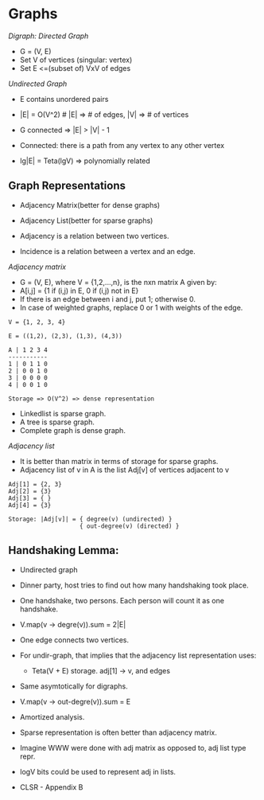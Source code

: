 # Graphs

*Digraph: Directed Graph*

- G = (V, E)
- Set V of vertices (singular: vertex)
- Set E <=(subset of) VxV of edges

*Undirected Graph*

- E contains unordered pairs


- |E| = O(V^2) # |E| => # of edges, |V| => # of vertices
- G connected => |E| > |V| - 1
- Connected: there is a path from any vertex to any other vertex
- lg|E| = Teta(lgV) => polynomially related

## Graph Representations

- Adjacency Matrix(better for dense graphs)
- Adjacency List(better for sparse graphs)

- Adjacency is a relation between two vertices.
- Incidence is a relation between a vertex and an edge.

*Adjacency matrix*

- G = (V, E), where V = {1,2,...,n}, is the nxn matrix A given by:
- A[i,j] = {1 if (i,j) in E, 0 if (i,j) not in E}
- If there is an edge between i and j, put 1; otherwise 0.
- In case of weighted graphs, replace 0 or 1 with weights of the edge.

```shell
V = {1, 2, 3, 4}

E = ((1,2), (2,3), (1,3), (4,3))

A | 1 2 3 4
-----------
1 | 0 1 1 0
2 | 0 0 1 0
3 | 0 0 0 0
4 | 0 0 1 0

Storage => O(V^2) => dense representation
```

- Linkedlist is sparse graph.
- A tree is sparse graph.
- Complete graph is dense graph.

*Adjacency list*

- It is better than matrix in terms of storage for sparse graphs.
- Adjacency list of v in A is the list Adj[v] of vertices adjacent to v

```shell
Adj[1] = {2, 3}
Adj[2] = {3}
Adj[3] = { }
Adj[4] = {3}

Storage: |Adj[v]| = { degree(v) (undirected) }
                    { out-degree(v) (directed) }
```

## Handshaking Lemma:

- Undirected graph
- Dinner party, host tries to find out how many handshaking took place.
- One handshake, two persons. Each person will count it as one handshake.
- V.map(v -> degre(v)).sum = 2|E|
- One edge connects two vertices.

- For undir-graph, that implies that the adjacency list representation uses:
  - Teta(V + E) storage. adj[1] -> v, and edges
- Same asymtotically for digraphs.
- V.map(v -> out-degre(v)).sum = E
- Amortized analysis.

- Sparse representation is often better than adjacency matrix.
- Imagine WWW were done with adj matrix as opposed to, adj list type repr.
- logV bits could be used to represent adj in lists.

* CLSR - Appendix B
